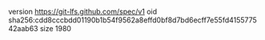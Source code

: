version https://git-lfs.github.com/spec/v1
oid sha256:cdd8cccbdd01190b1b54f9562a8effd0bf8d7bd6ecff7e55fd415577542aab63
size 1980
